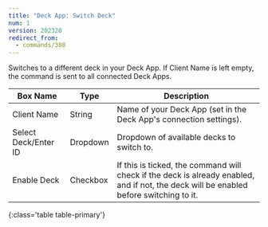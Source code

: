 ```yaml
---
title: "Deck App: Switch Deck"
num: 1
version: 202320
redirect_from:
  - commands/308
---
```


Switches to a different deck in your Deck App. If Client Name is left empty, the command is sent to all connected Deck Apps.   

| Box Name | Type | Description | 
|-------|--------|--------
|Client Name|String|Name of your Deck App (set in the Deck App's connection settings).
|Select Deck/Enter ID|Dropdown|Dropdown of available decks to switch to.
|Enable Deck|Checkbox|If this is ticked, the command will check if the deck is already enabled, and if not, the deck will be enabled before switching to it.
{:class='table table-primary'}
